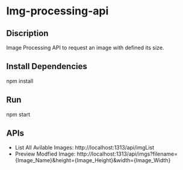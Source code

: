 # Img-processing-api

## Discription
Image Processing API to request an image with defined its size.

## Install Dependencies
npm install

## Run
npm start

## APIs
- List All Avilable Images: http://localhost:1313/api/imgList
- Preview Modfied Image: http://localhost:1313/api/imgs?filename={Image_Name}&height={Image_Height}&width={Image_Width}